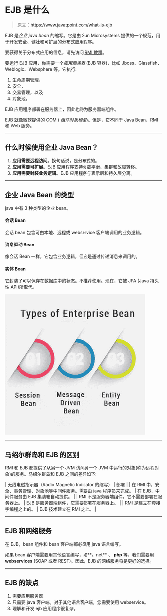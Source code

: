 # EJB 是什么

> 原文：<https://www.javatpoint.com/what-is-ejb>

EJB 是*企业 java bean* 的缩写。它是由 Sun Microsystems 提供的一个规范，用于开发安全、健壮和可扩展的分布式应用程序。

要获得关于分布式应用的信息，请先访问 [RMI 教程](RMI)。

要运行 EJB 应用，你需要一个*应用服务器* (EJB 容器)，比如 Jboss、Glassfish、Weblogic、Websphere 等。它执行:

1.  生命周期管理，
2.  安全，
3.  交易管理，以及
4.  对象池。

EJB 应用程序部署在服务器上，因此也称为服务器端组件。

EJB 就像微软提供的 COM ( *组件对象模型*)。但是，它不同于 Java Bean、RMI 和 Web 服务。

* * *

## 什么时候使用企业 Java Bean？

1.  **应用需要远程访问**。换句话说，是分布式的。
2.  **应用需要可扩展**。EJB 应用程序支持负载平衡、集群和故障转移。
3.  **应用需要封装业务逻辑**。EJB 应用程序与表示层和持久层分离。

* * *

## 企业 Java Bean 的类型

java 中有 3 种类型的企业 bean。

#### 会话 Bean

会话 bean 包含可由本地、远程或 webservice 客户端调用的业务逻辑。

#### 消息驱动 Bean

像会话 Bean 一样，它包含业务逻辑，但它是通过传递消息来调用的。

#### 实体 Bean

它封装了可以保存在数据库中的状态。不推荐使用。现在，它被 JPA (Java 持久性 API)所取代。

![Types of Enterprise Bean](img/aa58303b2cf775c7dd1c538af8cd7f3e.png)

* * *

## 马绍尔群岛和 EJB 的区别

RMI 和 EJB 都提供了从另一个 JVM 访问另一个 JVM 中运行的对象(称为远程对象)的服务。马绍尔群岛和 EJB 之间的差异如下:

| 无线电磁指示器（Radio Magnetic Indicator 的缩写） | 部署 |
| 在 RMI 中，安全、事务管理、对象池等中间件服务。需要由 java 程序员来完成。 | 在 EJB，中间件服务由 EJB 集装箱自动提供。 |
| RMI 不是服务器端组件。它不需要部署在服务器上。 | EJB 是服务器端组件，它需要部署在服务器上。 |
| RMI 是建立在套接字编程之上的。 | EJB 技术建立在 RMI 之上。 |

* * *

## EJB 和网络服务

在 EJB，bean 组件和 bean 客户端都必须用 java 语言编写。

如果 bean 客户端需要用其他语言编写，如**。net** 、 **php** 等，我们需要用 **webservices** (SOAP 或者 REST)。因此，EJB 的网络服务将是更好的选择。

* * *

## EJB 的缺点

1.  需要应用服务器
2.  只需要 java 客户端。对于其他语言客户端，您需要使用 webservice。
3.  理解和开发 ejb 应用程序很复杂。